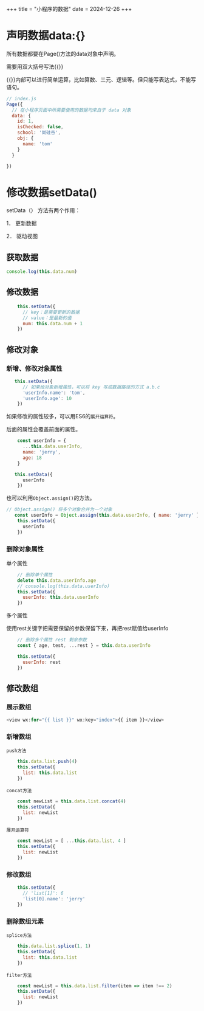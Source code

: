 +++
title = "小程序的数据"
date = 2024-12-26
+++

# 声明数据data:{}

所有数据都要在Page()方法的data对象中声明。

需要用双大括号写法{{}}

{{}}内部可以进行简单运算，比如算数、三元、逻辑等。但只能写表达式，不能写语句。

```javascript
// index.js
Page({
  // 在小程序页面中所需要使用的数据均来自于 data 对象
  data: {
    id: 1,
    isChecked: false,
    school: '尚硅谷',
    obj: {
      name: 'tom'
    }
  }

})

```

# 修改数据setData()

setData（） 方法有两个作用：

1． 更新数据

2． 驱动视图

## 获取数据

```javascript
console.log(this.data.num)
```

## 修改数据

```javascript
    this.setData({
      // key：是需要更新的数据
      // value：是最新的值
      num: this.data.num + 1
    })
```

## 修改对象

### 新增、修改对象属性

```javascript
   this.setData({
      // 如果给对象新增属性，可以将 key 写成数据路径的方式 a.b.c
      'userInfo.name': 'tom',
      'userInfo.age': 10
    })

```

如果修改的属性较多，可以用ES6的`展开运算符`。

后面的属性会覆盖前面的属性。

```javascript
    const userInfo = {
      ...this.data.userInfo,
      name: 'jerry',
      age: 18
    }

   this.setData({
      userInfo
    })

```

也可以利用`Object.assign()`的方法。

```javascript
// Object.assign() 将多个对象合并为一个对象
   const userInfo = Object.assign(this.data.userInfo, { name: 'jerry' }, { age: 18 })
    this.setData({
      userInfo
    })

```

### 删除对象属性

单个属性

```javascript
    // 删除单个属性
    delete this.data.userInfo.age
    // console.log(this.data.userInfo)
    this.setData({
      userInfo: this.data.userInfo
    })

```

多个属性

使用rest关键字把需要保留的参数保留下来，再把rest赋值给userInfo

```javascript
    // 删除多个属性 rest 剩余参数
    const { age, test, ...rest } = this.data.userInfo

    this.setData({
      userInfo: rest
    })

```

## 修改数组

### 展示数组

```javascript
<view wx:for="{{ list }}" wx:key="index">{{ item }}</view>
```

### 新增数组

`push方法`

```javascript
    this.data.list.push(4)
    this.setData({
      list: this.data.list
    })
```

`concat方法`

```javascript
    const newList = this.data.list.concat(4)
    this.setData({
      list: newList
    })
```

`展开运算符`

```javascript
    const newList = [ ...this.data.list, 4 ]
    this.setData({
      list: newList
    })
```

### 修改数组

```javascript
    this.setData({
      // 'list[1]': 6
      'list[0].name': 'jerry'
    })
```

### 删除数组元素

`splice方法`

```javascript
    this.data.list.splice(1, 1)
    this.setData({
      list: this.data.list
    })
```

`filter方法`

```javascript
    const newList = this.data.list.filter(item => item !== 2)
    this.setData({
      list: newList
    })
```
